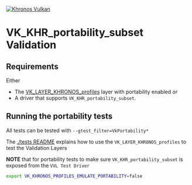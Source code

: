 <!-- markdownlint-disable MD041 -->
<!-- Copyright 2020-2025 LunarG, Inc. -->
[![Khronos Vulkan][1]][2]

[1]: https://vulkan.lunarg.com/img/Vulkan_100px_Dec16.png "https://www.khronos.org/vulkan/"
[2]: https://www.khronos.org/vulkan/

# VK_KHR_portability_subset Validation

## Requirements

Either
- The [VK_LAYER_KHRONOS_profiles](https://github.com/KhronosGroup/Vulkan-Profiles) layer with portability enabled _or_
- A driver that supports `VK_KHR_portability_subset`.

## Running the portability tests

All tests can be tested with `--gtest_filter=VkPortability*`

The [./tests README](../tests/README.md) explains how to use the `VK_LAYER_KHRONOS_profiles` to test the Validation Layers

**NOTE** that for portability tests to make sure `VK_KHR_portability_subset` is exposed from the `VVL Test Driver`

```bash
export VK_KHRONOS_PROFILES_EMULATE_PORTABILITY=false
```